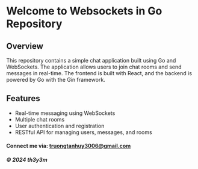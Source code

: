 # Welcome to Websockets in Go Repository

## Overview

This repository contains a simple chat application built using Go and WebSockets. The application allows users to join chat rooms and send messages in real-time. The frontend is built with React, and the backend is powered by Go with the Gin framework.

## Features

- Real-time messaging using WebSockets
- Multiple chat rooms
- User authentication and registration
- RESTful API for managing users, messages, and rooms

#### Connect me via: truongtanhuy3006@gmail.com

##### &#169; 2024 th3y3m

